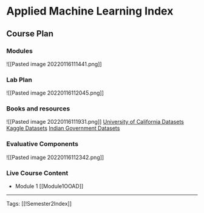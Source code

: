 # Applied Machine Learning Index

## Course Plan
### Modules
![[Pasted image 20220116111441.png]]

### Lab Plan
![[Pasted image 20220116112045.png]]

### Books and resources
![[Pasted image 20220116111931.png]]
[University of California Datasets](https://archive.ics.uci.edu/ml/index.php)
[Kaggle Datasets](https://www.kaggle.com/datasets)
[Indian Government Datasets](https://data.gov.in/catalogsv2)

### Evaluative Components
![[Pasted image 20220116112342.png]]

### Live Course Content
- Module 1 [[Module1OOAD]]


---
Tags: [[!Semester2Index]]